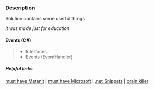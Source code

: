 ﻿### Description
Solution contains some userful things

*it was made just for education*

#### Events (C#)
> - Interfaces 
> - Events (EventHandler<T>)


##### Helpful links
[must have Metanit](https://metanit.com/) | 
[must have Microsoft](https://docs.microsoft.com/ru-ru/dotnet/api/) | 
[.net Snippets](https://www.dotnetperls.com/) | 
[brain killer](http://rosettacode.org/wiki/Category:Programming_Tasks/)